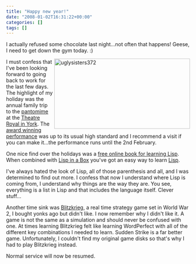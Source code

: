 ```yaml
---
title: "Happy new year!"
date: "2008-01-02T16:31:22+00:00"
categories: []
tags: []
---
```


<p>I actually refused some chocolate last night...not often that happens! Geese, I need to get down the gym today. :)</p>
<p><img height="192" alt="uglysisters372" src="http://techteapot.com/wp-content/uploads/2008/01/uglysisters372.jpg" width="372" align="right" />I must confess that I've been looking forward to going back to work for the last few days. The highlight of my holiday was the annual family trip to the <a title="Pantomime review" href="http://yorktheatreroyal.wordpress.com/2007/12/19/review-sinbad-the-sailor-8/">pantomime</a> at the <a title="Theatre Royal York" href="http://www.yorktheatreroyal.co.uk/">Theatre Royal in York</a>. The <a href="http://arts.guardian.co.uk/theatre/drama/reviews/story/0,,2229144,00.html">award winning performance</a> was up to its usual high standard and I recommend a visit if you can make it...the performance runs until the 2nd February.</p>
<p>One nice find over the holidays was a <a title="Practical Common Lisp" href="http://www.gigamonkeys.com/book/">free online book for learning Lisp</a>. When combined with <a title="Lisp in a Box" href="http://common-lisp.net/project/lispbox/">Lisp in a Box</a> you've got an easy way to learn <a title="Lisp" href="http://en.wikipedia.org/wiki/Lisp_programming_language">Lisp</a>.</p>
<p>I've always hated the look of Lisp, all of those parenthesis and all, and I was determined to find out more. I confess that now I understand where Lisp is coming from, I understand why things are the way they are. You see, everything is a list in Lisp and that includes the language itself. Clever stuff...</p>
<p>Another time sink was <a title="Blitzkrieg game website" href="http://www.blitzkrieg.de/">Blitzkrieg</a>, a real time strategy game set in World War 2, I bought yonks ago but didn't like. I now remember why I didn't like it. A game is not the same as a simulation and should never be confused with one. At times learning Blitzkrieg felt like learning WordPerfect with all of the different key combinations I needed to learn. Sudden Strike is a far better game. Unfortunately, I couldn't find my original game disks so that's why I had to play Blitzkrieg instead.</p>
<p>Normal service will now be resumed.</p>
